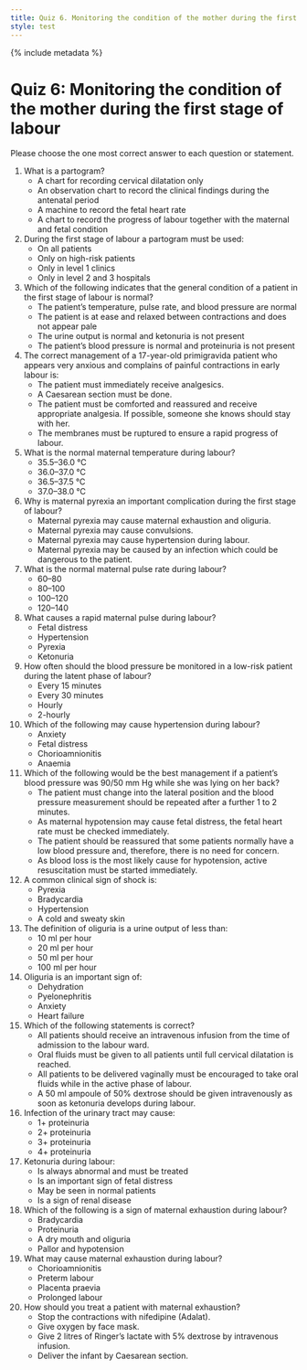 ```yaml
---
title: Quiz 6. Monitoring the condition of the mother during the first stage of labour
style: test
---
```


{% include metadata %}

# Quiz 6: Monitoring the condition of the mother during the first stage of labour

Please choose the one most correct answer to each question or statement.

1.	What is a partogram?
	-	A chart for recording cervical dilatation only
	-	An observation chart to record the clinical findings during the antenatal period
	-	A machine to record the fetal heart rate
	+	A chart to record the progress of labour together with the maternal and fetal condition
2.	During the first stage of labour a partogram must be used:
	+	On all patients
	-	Only on high-risk patients
	-	Only in level 1 clinics
	-	Only in level 2 and 3 hospitals
3.	Which of the following indicates that the general condition of a patient in the first stage of labour is normal?
	-	The patient’s temperature, pulse rate, and blood pressure are normal
	+	The patient is at ease and relaxed between contractions and does not appear pale
	-	The urine output is normal and ketonuria is not present
	-	The patient’s blood pressure is normal and proteinuria is not present
4.	The correct management of a 17-year-old primigravida patient who appears very anxious and complains of painful contractions in early labour is:
	-	The patient must immediately receive analgesics.
	-	A Caesarean section must be done.
	+	The patient must be comforted and reassured and receive appropriate analgesia. If possible, someone she knows should stay with her.
	-	The membranes must be ruptured to ensure a rapid progress of labour.
5.	What is the normal maternal temperature during labour?
	-	35.5–36.0 °C
	+	36.0–37.0 °C
	-	36.5–37.5 °C
	-	37.0–38.0 °C
6.	Why is maternal pyrexia an important complication during the first stage of labour?
	-	Maternal pyrexia may cause maternal exhaustion and oliguria.
	-	Maternal pyrexia may cause convulsions.
	-	Maternal pyrexia may cause hypertension during labour.
	+	Maternal pyrexia may be caused by an infection which could be dangerous to the patient.
7.	What is the normal maternal pulse rate during labour?
	-	60–80
	+	80–100
	-	100–120
	-	120–140
8.	What causes a rapid maternal pulse during labour?
	-	Fetal distress
	-	Hypertension
	+	Pyrexia
	-	Ketonuria
9.	How often should the blood pressure be monitored in a low-risk patient during the latent phase of labour?
	-	Every 15 minutes
	-	Every 30 minutes
	-	Hourly
	+	2-hourly
10.	Which of the following may cause hypertension during labour?
	+	Anxiety
	-	Fetal distress
	-	Chorioamnionitis
	-	Anaemia
11.	Which of the following would be the best management if a patient’s blood pressure was 90/50 mm Hg while she was lying on her back?
	+	The patient must change into the lateral position and the blood pressure measurement should be repeated after a further 1 to 2 minutes.
	-	As maternal hypotension may cause fetal distress, the fetal heart rate must be checked immediately.
	-	The patient should be reassured that some patients normally have a low blood pressure and, therefore, there is no need for concern.
	-	As blood loss is the most likely cause for hypotension, active resuscitation must be started immediately.
12.	A common clinical sign of shock is:
	-	Pyrexia
	-	Bradycardia
	-	Hypertension
	+	A cold and sweaty skin
13.	The definition of oliguria is a urine output of less than:
	-	10 ml per hour
	+	20 ml per hour
	-	50 ml per hour
	-	100 ml per hour
14.	Oliguria is an important sign of:
	+	Dehydration
	-	Pyelonephritis
	-	Anxiety
	-	Heart failure
15.	Which of the following statements is correct?
	-	All patients should receive an intravenous infusion from the time of admission to the labour ward.
	-	Oral fluids must be given to all patients until full cervical dilatation is reached.
	+	All patients to be delivered vaginally must be encouraged to take oral fluids while in the active phase of labour.
	-	A 50 ml ampoule of 50% dextrose should be given intravenously as soon as ketonuria develops during labour.
16.	Infection of the urinary tract may cause:
	+	1+ proteinuria
	-	2+ proteinuria
	-	3+ proteinuria
	-	4+ proteinuria
17.	Ketonuria during labour:
	-	Is always abnormal and must be treated
	-	Is an important sign of fetal distress
	+	May be seen in normal patients
	-	Is a sign of renal disease
18.	Which of the following is a sign of maternal exhaustion during labour?
	-	Bradycardia
	-	Proteinuria
	+	A dry mouth and oliguria
	-	Pallor and hypotension
19.	What may cause maternal exhaustion during labour?
	-	Chorioamnionitis
	-	Preterm labour
	-	Placenta praevia
	+	Prolonged labour
20.	How should you treat a patient with maternal exhaustion?
	-	Stop the contractions with nifedipine (Adalat).
	-	Give oxygen by face mask.
	+	Give 2 litres of Ringer’s lactate with 5% dextrose by intravenous infusion.
	-	Deliver the infant by Caesarean section.
